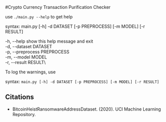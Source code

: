 #Crypto Currency Transaction Purification Checker

use `./main.py --help` to get help

syntax: main.py [-h] -d DATASET [-p PREPROCESS] [-m MODEL] [-r RESULT]

  -h, --help            show this help message and exit\
  -d, --dataset DATASET\
  -p, --preprocess PREPROCESS\
  -m, --model MODEL\
  -r, --result RESULT\

To log the warnings, use

syntax: `main.py [-h] -d DATASET [-p PREPROCESS] [-m MODEL] [-r RESULT]`

## Citations
- BitcoinHeistRansomwareAddressDataset. (2020). UCI Machine Learning Repository.
